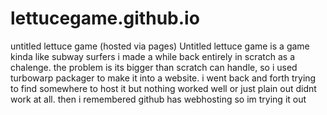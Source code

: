 # lettucegame.github.io
untitled lettuce game (hosted via pages)
Untitled lettuce game is a game kinda like subway surfers i made a while back entirely in scratch as a chalenge.
the problem is its bigger than scratch can handle, so i used turbowarp packager to make it into a website.
i went back and forth trying to find somewhere to host it but nothing worked well or just plain out didnt work at all.
then i remembered github has webhosting so im trying it out
